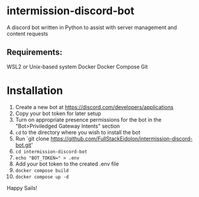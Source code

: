 # intermission-discord-bot
A discord bot written in Python to assist with server management and content requests

## Requirements:
WSL2 or Unix-based system
Docker
Docker Compose
Git

# Installation
1. Create a new bot at https://discord.com/developers/applications
2. Copy your bot token for later setup
3. Turn on appropriate presence permissions for the bot in the "Bot>Priviledged Gateway Intents" section
4. `cd` to the directory where you wish to install the bot
5. Run `git clone https://github.com/FullStackEidolon/intermission-discord-bot.git'
6. `cd intermission-discord-bot`
7. `echo "BOT_TOKEN=" > .env`
8. Add your bot token to the created .env file
9. `docker compose build`
10. `docker compose up -d`

Happy Sails!
